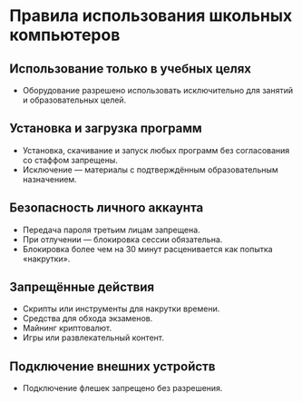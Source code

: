 # Правила использования школьных компьютеров

## Использование только в учебных целях

- Оборудование разрешено использовать исключительно для занятий и образовательных целей.

## Установка и загрузка программ

- Установка, скачивание и запуск любых программ без согласования со стаффом запрещены.
- Исключение — материалы с подтверждённым образовательным назначением.

## Безопасность личного аккаунта

- Передача пароля третьим лицам запрещена.
- При отлучении — блокировка сессии обязательна.
- Блокировка более чем на 30 минут расценивается как попытка «накрутки».

## Запрещённые действия

- Скрипты или инструменты для накрутки времени.
- Средства для обхода экзаменов.
- Майнинг криптовалют.
- Игры или развлекательный контент.

## Подключение внешних устройств

- Подключение флешек запрещено без разрешения.
